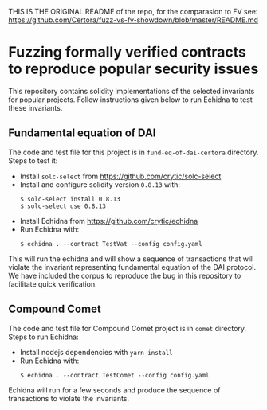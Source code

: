 
THIS IS THE ORIGINAL README of the repo, for the comparasion to FV see:
https://github.com/Certora/fuzz-vs-fv-showdown/blob/master/README.md





# Fuzzing formally verified contracts to reproduce popular security issues

This repository contains solidity implementations of the selected invariants for popular projects. Follow instructions given below to run Echidna to test these invariants.

## Fundamental equation of  DAI

The code and test file for this project is in `fund-eq-of-dai-certora` directory. Steps to test it:

- Install `solc-select` from https://github.com/crytic/solc-select
- Install and configure solidity version `0.8.13` with:
    ```
    $ solc-select install 0.8.13
    $ solc-select use 0.8.13
    ```
- Install Echidna from https://github.com/crytic/echidna
- Run Echidna with: 
    ```
    $ echidna . --contract TestVat --config config.yaml
    ```

This will run the echidna and will show a sequence of transactions that will violate the invariant representing fundamental equation of the DAI protocol. We have included the corpus to reproduce the bug in this repository to facilitate quick verification.

## Compound Comet

The code and test file for Compound Comet project is in `comet` directory. Steps to run Echidna:

- Install nodejs dependencies with `yarn install`
- Run Echidna with:
    ```
    $ echidna . --contract TestComet --config config.yaml
    ```
Echidna will run for a few seconds and produce the sequence of transactions to violate the invariants.
